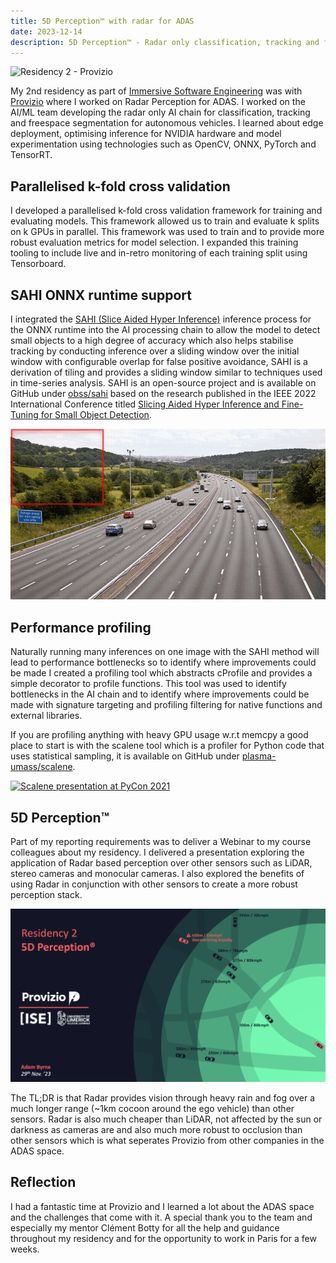 ```yaml
---
title: 5D Perception™️ with radar for ADAS
date: 2023-12-14
description: 5D Perception™️ - Radar only classification, tracking and freespace segmentation for autonomous vehicles in all weather conditions.
---
```


![Residency 2 - Provizio](./provizio-pic.jpg)

My 2nd residency as part of [Immersive Software Engineering](https://software-engineering.ie)  was with [Provizio](https://provizio.com) where I worked on Radar Perception for ADAS. I worked on the AI/ML team developing the radar only AI chain for classification, tracking and freespace segmentation for autonomous vehicles. I learned about edge deployment, optimising inference for NVIDIA hardware and model experimentation using technologies such as OpenCV, ONNX, PyTorch and TensorRT.

## Parallelised k-fold cross validation

I developed a parallelised k-fold cross validation framework for training and evaluating models. This framework allowed us to train and evaluate k splits on k GPUs in parallel. This framework was used to train and to provide more robust evaluation metrics for model selection.
I expanded this training tooling to include live and in-retro monitoring of each training split using Tensorboard.

## SAHI ONNX runtime support

I integrated the [SAHI (Slice Aided Hyper Inference)](https://github.com/provizio/apt_sahi) inference process for the ONNX runtime into the AI processing chain to allow the model to detect small objects to a high degree of accuracy which also helps stabilise tracking by conducting inference over a sliding window over the initial window with configurable overlap for false positive avoidance, SAHI is a derivation of tiling and provides a sliding window similar to techniques used in time-series analysis. SAHI is an open-source project and is available on GitHub under [obss/sahi](https://github.com/obss/sahi) based on the research published in the IEEE 2022 International Conference titled [Slicing Aided Hyper Inference and Fine-Tuning for Small Object Detection](https://ieeexplore.ieee.org/document/9897990).

![SAHI demonstration](https://raw.githubusercontent.com/obss/sahi/main/resources/sliced_inference.gif)

## Performance profiling

Naturally running many inferences on one image with the SAHI method will lead to performance bottlenecks so to identify where improvements could be made I created a profiling tool which abstracts cProfile and provides a simple decorator to profile functions. This tool was used to identify bottlenecks in the AI chain and to identify where improvements could be made with signature targeting and profiling filtering for native functions and external libraries.

If you are profiling anything with heavy GPU usage w.r.t memcpy a good place to start is with the scalene tool which is a profiler for Python code that uses statistical sampling, it is available on GitHub under [plasma-umass/scalene](https://github.com/plasma-umass/scalene).

[![Scalene presentation at PyCon 2021](https://raw.githubusercontent.com/plasma-umass/scalene/master/docs/images/scalene-video-img.png)](https://youtu.be/5iEf-_7mM1k "Scalene presentation at PyCon 2021")

## 5D Perception™️

Part of my reporting requirements was to deliver a Webinar to my course colleagues about my residency. I delivered a presentation exploring the application of Radar based perception over other sensors such as LiDAR, stereo cameras and monocular cameras. I also explored the benefits of using Radar in conjunction with other sensors to create a more robust perception stack.

![Webinar intro slide](./intro-slide.png)

The TL;DR is that Radar provides vision through heavy rain and fog over a much longer range (~1km cocoon around the ego vehicle) than other sensors. Radar is also much cheaper than LiDAR, not affected by the sun or darkness as cameras are and also much more robust to occlusion than other sensors which is what seperates Provizio from other companies in the ADAS space.

## Reflection

I had a fantastic time at Provizio and I learned a lot about the ADAS space and the challenges that come with it. A special thank you to the team and especially my mentor Clément Botty for all the help and guidance throughout my residency and for the opportunity to work in Paris for a few weeks.
